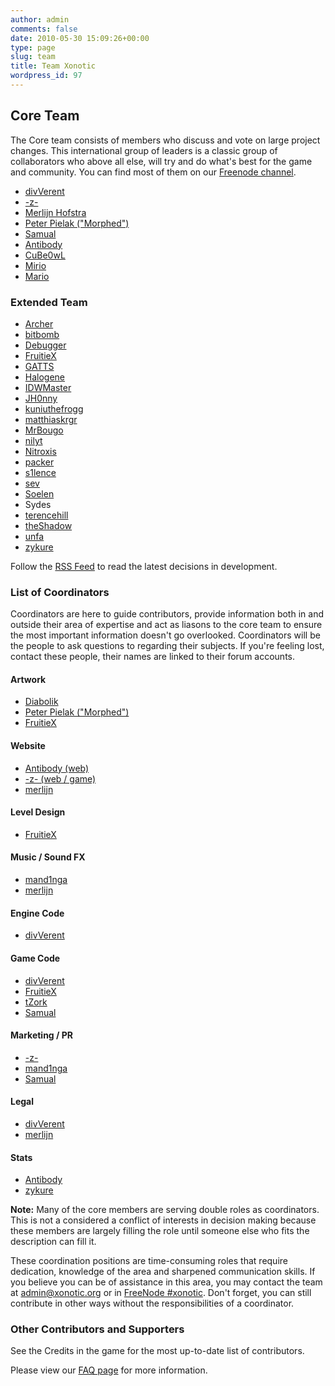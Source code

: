 ```yaml
---
author: admin
comments: false
date: 2010-05-30 15:09:26+00:00
type: page
slug: team
title: Team Xonotic
wordpress_id: 97
---
```


## Core Team

The Core team consists of members who discuss and vote on large project changes. This international group of leaders is a classic group of collaborators who above all else, will try and do what's best for the game and community. You can find most of them on our [Freenode channel](https://webchat.freenode.net/?channels=xonotic).

  * [divVerent](http://forums.xonotic.org/member.php?action=profile&uid=4)
  * [-z-](http://forums.xonotic.org/member.php?action=profile&uid=1)
  * [Merlijn Hofstra](http://forums.xonotic.org/member.php?action=profile&uid=34)
  * [Peter Pielak ("Morphed")](http://forums.xonotic.org/member.php?action=profile&uid=8)
  * [Samual](http://forums.xonotic.org/member.php?action=profile&uid=164)
  * [Antibody](http://forums.xonotic.org/member.php?action=profile&uid=530)
  * [CuBe0wL](http://forums.xonotic.org/member.php?action=profile&uid=15)
  * [Mirio](http://forums.xonotic.org/member.php?action=profile&uid=213)
  * [Mario](http://forums.xonotic.org/member.php?action=profile&uid=1258)

### Extended Team

  * [Archer](http://forums.xonotic.org/member.php?action=profile&uid=3351)
  * [bitbomb](http://forums.xonotic.org/member.php?action=profile&uid=446)
  * [Debugger](http://forums.xonotic.org/member.php?action=profile&uid=222)
  * [FruitieX](http://forums.xonotic.org/member.php?action=profile&uid=29)
  * [GATTS](http://forums.xonotic.org/member.php?action=profile&uid=4680)
  * [Halogene](http://forums.xonotic.org/member.php?action=profile&uid=53)
  * [IDWMaster](http://forums.xonotic.org/member.php?action=profile&uid=574)
  * [JH0nny](http://forums.xonotic.org/member.php?action=profile&uid=4193)
  * [kuniuthefrogg](http://forums.xonotic.org/member.php?action=profile&uid=184)
  * [matthiaskrgr](http://forums.xonotic.org/member.php?action=profile&uid=2969)
  * [MrBougo](http://forums.xonotic.org/member.php?action=profile&uid=30)
  * [nilyt](http://forums.xonotic.org/member.php?action=profile&uid=842)
  * [Nitroxis](http://forums.xonotic.org/member.php?action=profile&uid=1003)
  * [packer](http://forums.xonotic.org/member.php?action=profile&uid=373)
  * [s1lence](http://forums.xonotic.org/member.php?action=profile&uid=1879)
  * [sev](http://forums.xonotic.org/member.php?action=profile&uid=46)
  * [Soelen](http://forums.xonotic.org/member.php?action=profile&uid=813)
  * Sydes
  * [terencehill](http://forums.xonotic.org/member.php?action=profile&uid=620)
  * [theShadow](http://forums.xonotic.org/member.php?action=profile&uid=153)
  * [unfa](http://forums.xonotic.org/member.php?action=profile&uid=234)
  * [zykure](http://forums.xonotic.org/member.php?action=profile&uid=3578)


Follow the [RSS Feed](http://xonpickbot.designxenon.com:27500/feed) to read the latest decisions in development.

### List of Coordinators

Coordinators are here to guide contributors, provide information both in and outside their area of expertise and act as liasons to the core team to ensure the most important information doesn't go overlooked. Coordinators will be the people to ask questions to regarding their subjects. If you're feeling lost, contact these people, their names are linked to their forum accounts.

#### Artwork

  * [Diabolik](http://forums.xonotic.org/member.php?action=profile&uid=14)
  * [Peter Pielak ("Morphed")](http://forums.xonotic.org/member.php?action=profile&uid=8)
  * [FruitieX](http://forums.xonotic.org/member.php?action=profile&uid=29)

#### Website

  * [Antibody (web)](http://forums.xonotic.org/member.php?action=profile&uid=530)
  * [-z- (web / game)](http://forums.xonotic.org/member.php?action=profile&uid=1)
  * [merlijn](http://forums.xonotic.org/member.php?action=profile&uid=34)

#### Level Design

  * [FruitieX](http://forums.xonotic.org/member.php?action=profile&uid=29)

#### Music / Sound FX

  * [mand1nga](http://forums.xonotic.org/member.php?action=profile&uid=13)
  * [merlijn](http://forums.xonotic.org/member.php?action=profile&uid=34)

#### Engine Code

  * [divVerent](http://forums.xonotic.org/member.php?action=profile&uid=4)

#### Game Code

  * [divVerent](http://forums.xonotic.org/member.php?action=profile&uid=4)
  * [FruitieX](http://forums.xonotic.org/member.php?action=profile&uid=29)
  * [tZork](http://forums.xonotic.org/member.php?action=profile&uid=39)
  * [Samual](http://forums.xonotic.org/member.php?action=profile&uid=164)

#### Marketing / PR

  * [-z-](http://forums.xonotic.org/member.php?action=profile&uid=1)
  * [mand1nga](http://forums.xonotic.org/member.php?action=profile&uid=13)
  * [Samual](http://forums.xonotic.org/member.php?action=profile&uid=164)

#### Legal

  * [divVerent](http://forums.xonotic.org/member.php?action=profile&uid=4)
  * [merlijn](http://forums.xonotic.org/member.php?action=profile&uid=34)

#### Stats

  * [Antibody](http://forums.xonotic.org/member.php?action=profile&uid=530)
  * [zykure](http://forums.xonotic.org/member.php?action=profile&uid=3578)

**Note:** Many of the core members are serving double roles as coordinators. This is not a considered a conflict of interests in decision making because these members are largely filling the role until someone else who fits the description can fill it.

These coordination positions are time-consuming roles that require dedication, knowledge of the area and sharpened communication skills. If you believe you can be of assistance in this area, you may contact the team at [admin@xonotic.org](mailto:admin@xonotic.org) or in [FreeNode #xonotic](https://webchat.freenode.net/?channels=xonotic). Don't forget, you can still contribute in other ways without the responsibilities of a coordinator.

### Other Contributors and Supporters

See the Credits in the game for the most up-to-date list of contributors.

Please view our [FAQ page](/team/faq) for more information.
